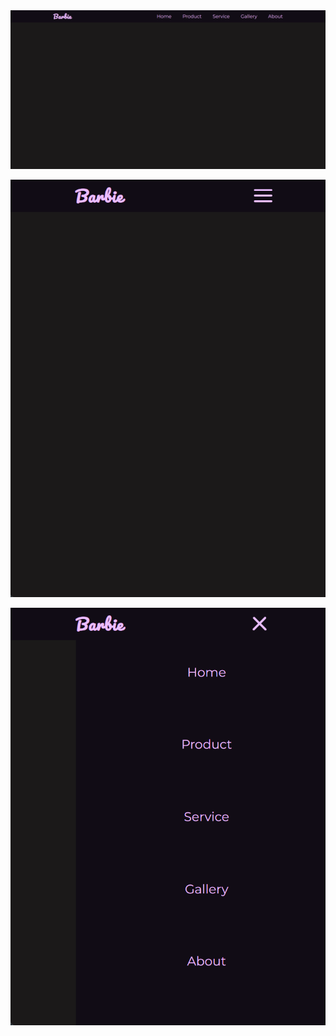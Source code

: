 <img src="img/1.png" style="width = 50%">

![Gambar 2. Mobile display](img/2.png)

![Gambar 3. Mobile display](img/3.png)
